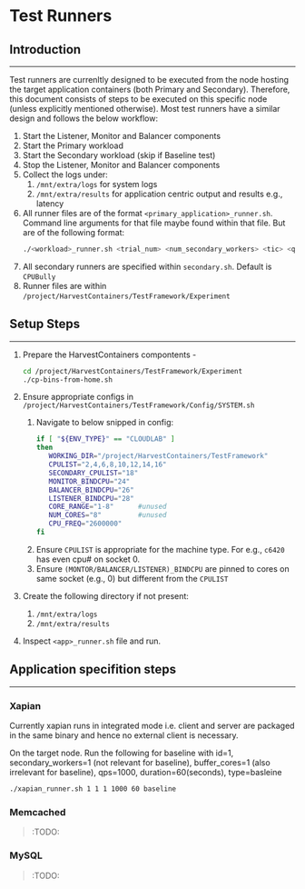 # Test Runners

## Introduction
---
Test runners are currenltly designed to be executed from the node hosting the target application containers (both Primary and Secondary). Therefore, this document consists of steps to be executed on this specific node (unless explicitly mentioned otherwise). Most test runners have a similar design and follows the below workflow:
1. Start the Listener, Monitor and Balancer components
2. Start the Primary workload
3. Start the Secondary workload (skip if Baseline test)
4. Stop the Listener, Monitor and Balancer components
5. Collect the logs under:
   1.  `/mnt/extra/logs` for system logs
   2.  `/mnt/extra/results` for application centric output and results e.g., latency
6. All runner files are of the format `<primary_application>_runner.sh`. Command line arguments for that file maybe found within that file. But are of the following format:
    ```bash
    ./<workload>_runner.sh <trial_num> <num_secondary_workers> <tic> <qps> <dur> <harvest/baseline>
    ```
7. All secondary runners are specified within `secondary.sh`. Default is `CPUBully`
8. Runner files are within `/project/HarvestContainers/TestFramework/Experiment`

## Setup Steps
---
1. Prepare the HarvestContainers compontents - 
   ```bash
   cd /project/HarvestContainers/TestFramework/Experiment
   ./cp-bins-from-home.sh
   ```
2. Ensure appropriate configs in `/project/HarvestContainers/TestFramework/Config/SYSTEM.sh`
   1.  Navigate to below snipped in config:
         ```bash
         if [ "${ENV_TYPE}" == "CLOUDLAB" ]
         then
            WORKING_DIR="/project/HarvestContainers/TestFramework"
            CPULIST="2,4,6,8,10,12,14,16"
            SECONDARY_CPULIST="18"
            MONITOR_BINDCPU="24"
            BALANCER_BINDCPU="26"
            LISTENER_BINDCPU="28"
            CORE_RANGE="1-8"      #unused
            NUM_CORES="8"         #unused
            CPU_FREQ="2600000"
         fi
         ```
   2. Ensure `CPULIST` is appropriate for the machine type. For e.g., `c6420` has even cpu# on socket 0.
   3. Ensure `(MONTOR/BALANCER/LISTENER)_BINDCPU` are pinned to cores on same socket (e.g., 0) but different from the `CPULIST`

3. Create the following directory if not present:
   1. `/mnt/extra/logs`
   2. `/mnt/extra/results`

4. Inspect `<app>_runner.sh` file and run. 



## Application specifition steps
---

### Xapian
Currently xapian runs in integrated mode i.e. client and server are packaged in the same binary and hence no external client is necessary.

On the target node. Run the following for baseline with id=1, secondary_workers=1 (not relevant for baseline), buffer_cores=1 (also irrelevant for baseline), qps=1000, duration=60(seconds), type=basleine

```bash
./xapian_runner.sh 1 1 1 1000 60 baseline
```

### Memcached
> :TODO:

### MySQL
> :TODO:
   
